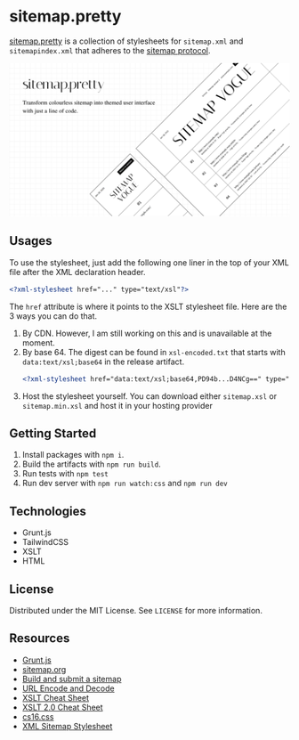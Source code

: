 # sitemap.pretty

[sitemap.pretty](/) is a collection of stylesheets for `sitemap.xml` and `sitemapindex.xml` that adheres to the [sitemap protocol](https://www.sitemaps.org/protocol.html).

![thumbnail for the project](images/thumbnail.png)

## Usages

To use the stylesheet, just add the following one liner in the top of your XML file after the XML declaration header.

```xml
<?xml-stylesheet href="..." type="text/xsl"?>
```

The `href` attribute is where it points to the XSLT stylesheet file. Here are the 3 ways you can do that.

1. By CDN. However, I am still working on this and is unavailable at the moment.
2. By base 64. The digest can be found in `xsl-encoded.txt` that starts with `data:text/xsl;base64` in the release artifact.
   ```xml
   <?xml-stylesheet href="data:text/xsl;base64,PD94b...D4NCg==" type="text/xsl"?>
   ```
3. Host the stylesheet yourself. You can download either `sitemap.xsl` or `sitemap.min.xsl` and host it in your hosting provider

## Getting Started

1. Install packages with `npm i`.
2. Build the artifacts with `npm run build`.
3. Run tests with `npm test`
4. Run dev server with `npm run watch:css` and `npm run dev`

## Technologies

- Grunt.js
- TailwindCSS
- XSLT
- HTML

## License

Distributed under the MIT License. See `LICENSE` for more information.

## Resources

- [Grunt.js](https://gruntjs.com/)
- [sitemap.org](https://www.sitemaps.org)
- [Build and submit a sitemap](https://developers.google.com/search/docs/crawling-indexing/sitemaps/build-sitemap)
- [URL Encode and Decode](https://www.urlencoder.org/)
- [XSLT Cheat Sheet](https://www.cheat-sheets.org/saved-copy/XSLT-1.0.pdf)
- [XSLT 2.0 Cheat Sheet](https://cheatography.com/univer/cheat-sheets/xslt-2-0-cheat-sheet)
- [cs16.css](https://cs16.samke.me/)
- [XML Sitemap Stylesheet](https://github.com/pedroborges/xml-sitemap-stylesheet)
